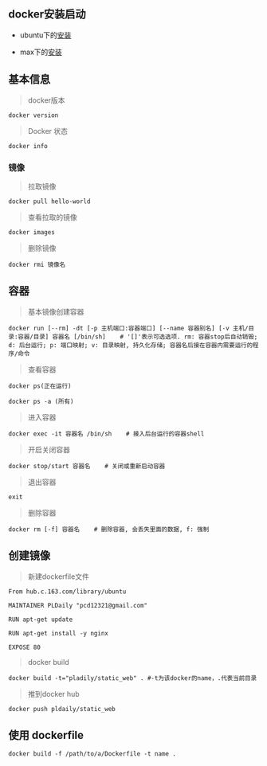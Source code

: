 ## docker安装启动

- ubuntu下的[安装](https://docs.docker.com/engine/installation/linux/docker-ce/ubuntu/#install-from-a-package)

- max下的[安装]( https://download.docker.com/mac/stable/Docker.dmg)

## 基本信息

> docker版本

```
docker version
```

> Docker 状态

```
docker info
```

### 镜像

> 拉取镜像

```
docker pull hello-world
```

> 查看拉取的镜像

```
docker images
```

> 删除镜像

```
docker rmi 镜像名 
```

## 容器

> 基本镜像创建容器

```
docker run [--rm] -dt [-p 主机端口:容器端口] [--name 容器别名] [-v 主机/目录:容器/目录] 容器名 [/bin/sh]    # '[]'表示可选选项. rm: 容器stop后自动销毁; d: 后台运行; p: 端口映射; v: 目录映射, 持久化存储; 容器名后接在容器内需要运行的程序/命令
```

> 查看容器

```
docker ps(正在运行)
```

```
docker ps -a (所有)
```

> 进入容器

```
docker exec -it 容器名 /bin/sh    # 接入后台运行的容器shell
```

> 开启关闭容器

```
docker stop/start 容器名    # 关闭或重新启动容器
```

> 退出容器

```
exit
```

> 删除容器

```
docker rm [-f] 容器名    # 删除容器, 会丢失里面的数据, f: 强制
```

## 创建镜像

> 新建dockerfile文件

```
From hub.c.163.com/library/ubuntu

MAINTAINER PLDaily "pcd12321@gmail.com"

RUN apt-get update

RUN apt-get install -y nginx

EXPOSE 80

```

> docker build

```
docker build -t="pladily/static_web" . #-t为该docker的name，.代表当前目录
```

> 推到docker hub

```
docker push pldaily/static_web
```

## 使用 dockerfile
```
docker build -f /path/to/a/Dockerfile -t name .
```


